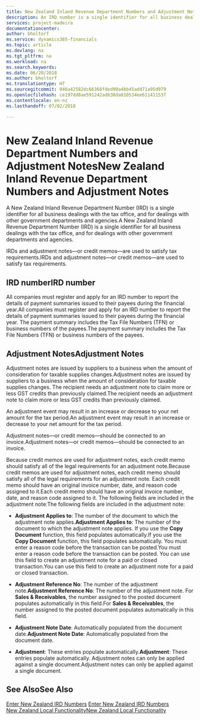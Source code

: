 ```yaml
---
title: New Zealand Inland Revenue Department Numbers and Adjustment Notes
description: An IRD number is a single identifier for all business dealings with the tax office, and for dealings with other government departments and agencies.
services: project-madeira
documentationcenter: 
author: bholtorf
ms.service: dynamics365-financials
ms.topic: article
ms.devlang: na
ms.tgt_pltfrm: na
ms.workload: na
ms.search.keywords: 
ms.date: 06/20/2018
ms.author: bholtorf
ms.translationtype: HT
ms.sourcegitcommit: 046a42582dc66368fded90a4bb45add71a95d979
ms.openlocfilehash: ce197dd8ae591242ad638da810534ee61141153f
ms.contentlocale: en-nz
ms.lasthandoff: 07/02/2018

---
```

# <a name="new-zealand-inland-revenue-department-numbers-and-adjustment-notes"></a><span data-ttu-id="70651-103">New Zealand Inland Revenue Department Numbers and Adjustment Notes</span><span class="sxs-lookup"><span data-stu-id="70651-103">New Zealand Inland Revenue Department Numbers and Adjustment Notes</span></span>
<span data-ttu-id="70651-104">A New Zealand Inland Revenue Department Number (IRD) is a single identifier for all business dealings with the tax office, and for dealings with other government departments and agencies.</span><span class="sxs-lookup"><span data-stu-id="70651-104">A New Zealand Inland Revenue Department Number (IRD) is a single identifier for all business dealings with the tax office, and for dealings with other government departments and agencies.</span></span>  

<span data-ttu-id="70651-105">IRDs and adjustment notes—or credit memos—are used to satisfy tax requirements.</span><span class="sxs-lookup"><span data-stu-id="70651-105">IRDs and adjustment notes—or credit memos—are used to satisfy tax requirements.</span></span>  

## <a name="ird-number"></a><span data-ttu-id="70651-106">IRD number</span><span class="sxs-lookup"><span data-stu-id="70651-106">IRD number</span></span>  
<span data-ttu-id="70651-107">All companies must register and apply for an IRD number to report the details of payment summaries issued to their payees during the financial year.</span><span class="sxs-lookup"><span data-stu-id="70651-107">All companies must register and apply for an IRD number to report the details of payment summaries issued to their payees during the financial year.</span></span> <span data-ttu-id="70651-108">The payment summary includes the Tax File Numbers (TFN) or business numbers of the payees.</span><span class="sxs-lookup"><span data-stu-id="70651-108">The payment summary includes the Tax File Numbers (TFN) or business numbers of the payees.</span></span>  

## <a name="adjustment-notes"></a><span data-ttu-id="70651-109">Adjustment Notes</span><span class="sxs-lookup"><span data-stu-id="70651-109">Adjustment Notes</span></span>  
<span data-ttu-id="70651-110">Adjustment notes are issued by suppliers to a business when the amount of consideration for taxable supplies changes.</span><span class="sxs-lookup"><span data-stu-id="70651-110">Adjustment notes are issued by suppliers to a business when the amount of consideration for taxable supplies changes.</span></span> <span data-ttu-id="70651-111">The recipient needs an adjustment note to claim more or less GST credits than previously claimed.</span><span class="sxs-lookup"><span data-stu-id="70651-111">The recipient needs an adjustment note to claim more or less GST credits than previously claimed.</span></span>  

<span data-ttu-id="70651-112">An adjustment event may result in an increase or decrease to your net amount for the tax period.</span><span class="sxs-lookup"><span data-stu-id="70651-112">An adjustment event may result in an increase or decrease to your net amount for the tax period.</span></span>  

<span data-ttu-id="70651-113">Adjustment notes—or credit memos—should be connected to an invoice.</span><span class="sxs-lookup"><span data-stu-id="70651-113">Adjustment notes—or credit memos—should be connected to an invoice.</span></span>  

<span data-ttu-id="70651-114">Because credit memos are used for adjustment notes, each credit memo should satisfy all of the legal requirements for an adjustment note.</span><span class="sxs-lookup"><span data-stu-id="70651-114">Because credit memos are used for adjustment notes, each credit memo should satisfy all of the legal requirements for an adjustment note.</span></span> <span data-ttu-id="70651-115">Each credit memo should have an original invoice number, date, and reason code assigned to it.</span><span class="sxs-lookup"><span data-stu-id="70651-115">Each credit memo should have an original invoice number, date, and reason code assigned to it.</span></span> <span data-ttu-id="70651-116">The following fields are included in the adjustment note:</span><span class="sxs-lookup"><span data-stu-id="70651-116">The following fields are included in the adjustment note:</span></span>  

- <span data-ttu-id="70651-117">**Adjustment Applies to**: The number of the document to which the adjustment note applies.</span><span class="sxs-lookup"><span data-stu-id="70651-117">**Adjustment Applies to**: The number of the document to which the adjustment note applies.</span></span> <span data-ttu-id="70651-118">If you use the **Copy Document** function, this field populates automatically.</span><span class="sxs-lookup"><span data-stu-id="70651-118">If you use the **Copy Document** function, this field populates automatically.</span></span> <span data-ttu-id="70651-119">You must enter a reason code before the transaction can be posted.</span><span class="sxs-lookup"><span data-stu-id="70651-119">You must enter a reason code before the transaction can be posted.</span></span> <span data-ttu-id="70651-120">You can use this field to create an adjustment note for a paid or closed transaction.</span><span class="sxs-lookup"><span data-stu-id="70651-120">You can use this field to create an adjustment note for a paid or closed transaction.</span></span>  

- <span data-ttu-id="70651-121">**Adjustment Reference No**: The number of the adjustment note.</span><span class="sxs-lookup"><span data-stu-id="70651-121">**Adjustment Reference No**: The number of the adjustment note.</span></span> <span data-ttu-id="70651-122">For **Sales & Receivables**, the number assigned to the posted document populates automatically in this field.</span><span class="sxs-lookup"><span data-stu-id="70651-122">For **Sales & Receivables**, the number assigned to the posted document populates automatically in this field.</span></span>  

- <span data-ttu-id="70651-123">**Adjustment Note Date**: Automatically populated from the document date.</span><span class="sxs-lookup"><span data-stu-id="70651-123">**Adjustment Note Date**: Automatically populated from the document date.</span></span>  
- <span data-ttu-id="70651-124">**Adjustment**: These entries populate automatically.</span><span class="sxs-lookup"><span data-stu-id="70651-124">**Adjustment**: These entries populate automatically.</span></span> <span data-ttu-id="70651-125">Adjustment notes can only be applied against a single document.</span><span class="sxs-lookup"><span data-stu-id="70651-125">Adjustment notes can only be applied against a single document.</span></span>  

## <a name="see-also"></a><span data-ttu-id="70651-126">See Also</span><span class="sxs-lookup"><span data-stu-id="70651-126">See Also</span></span>  
<span data-ttu-id="70651-127">[Enter New Zealand IRD Numbers](how-to-enter-new-zealand-business-numbers.md) </span><span class="sxs-lookup"><span data-stu-id="70651-127">[Enter New Zealand IRD Numbers](how-to-enter-new-zealand-business-numbers.md) </span></span>  
[<span data-ttu-id="70651-128">New Zealand Local Functionality</span><span class="sxs-lookup"><span data-stu-id="70651-128">New Zealand Local Functionality</span></span>](new-zealand-local-functionality.md)


